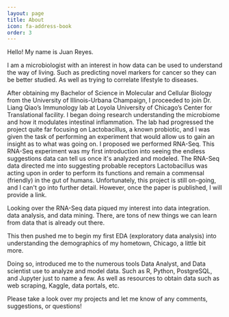 ```yaml
---
layout: page
title: About
icon: fa-address-book
order: 3
---
```

Hello! My name is Juan Reyes.

I am a microbiologist with an interest in how data can be used to understand the way of living. Such as predicting 
novel markers for cancer so they can be better studied. As well as trying to correlate lifestyle to diseases. 

After obtaining my Bachelor of Science in Molecular and Cellular Biology from the University of Illinois-Urbana Champaign,
I proceeded to join Dr. Liang Qiao’s Immunology lab at Loyola University of Chicago’s Center for Translational facility.
I began doing research understanding the microbiome and how it modulates intestinal inflammation. The lab had progressed 
the project quite far focusing on Lactobacillus, a known probiotic, and I was given the task of performing an experiment 
that would allow us to gain an insight as to what was going on. I proposed we performed RNA-Seq. This RNA-Seq experiment
was my first introduction into seeing the endless suggestions data can tell us once it's analyzed and modeled. The RNA-Seq data directed me into suggesting probable receptors Lactobacillus was acting upon in order to perform its functions and remain a commensal (friendly) in the gut of humans. Unfortunately, this project is still on-going, and I can't go into further detail. However, once the paper is published, I will provide a link.

Looking over the RNA-Seq data piqued my interest into data integration. data analysis, and data mining. There, are tons 
of new things we can learn from data that is already out there.

This then pushed me to begin my first EDA (exploratory data analysis) into understanding the demographics of my hometown, 
Chicago, a little bit more.

Doing so, introduced me to the numerous tools Data Analyst, and Data scientist use to analyze and model data. 
Such as R, Python, PostgreSQL, and Jupyter just to name a few. As well as resources to obtain data such as web scraping, 
Kaggle, data portals, etc. 

Please take a look over my projects and let me know of any comments, suggestions, or questions!
